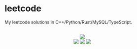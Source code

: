 # leetcode
My leetcode solutions in C++/Python/Rust/MySQL/TypeScript.

<div align="center">
<br/>
<img src="https://img.shields.io/badge/Solved-784/3298%20=%2023%25-blue.svg?style=flat-square" />
<br/>
<img src="https://img.shields.io/badge/Easy-307/826-5CB85D.svg?style=flat-square" />
<img src="https://img.shields.io/badge/Medium-376/1726-F0AE4E.svg?style=flat-square" />
<img src="https://img.shields.io/badge/Hard-101/746-D95450.svg?style=flat-square" />
</div>